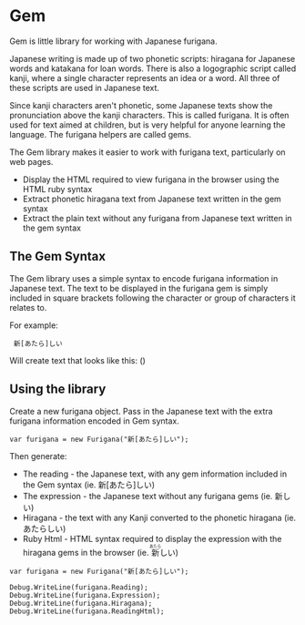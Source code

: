 ﻿# Gem

Gem is little library for working with Japanese furigana.

Japanese writing is made up of two phonetic scripts: hiragana for Japanese words and katakana for loan words. There is also a logographic script called kanji, where a single character represents an idea or a word. All three of these scripts are used in Japanese text.

Since kanji characters aren't phonetic, some Japanese texts show the pronunciation above the kanji characters. This is called furigana. It is often used for text aimed at children, but is very helpful for anyone learning the language. The furigana helpers are called gems. 

The Gem library makes it easier to work with furigana text, particularly on web pages. 
* Display the HTML required to view furigana in the browser using the HTML ruby syntax
* Extract phonetic hiragana text from Japanese text written in the gem syntax
* Extract the plain text without any furigana from Japanese text written in the gem syntax 

## The Gem Syntax
The Gem library uses a simple syntax to encode furigana information in Japanese text. The text to be displayed in the furigana gem is simply included in square brackets following the character or group of characters it relates to. 

For example:
```
 新[あたら]しい
 ```

Will create text that looks like this:
()

## Using the library

Create a new furigana object. Pass in the Japanese text with the extra furigana information encoded in Gem syntax. 
```
var furigana = new Furigana("新[あたら]しい");
```

Then generate:
* The reading - the Japanese text, with any gem information included in the Gem syntax (ie. 新[あたら]しい)
* The expression - the Japanese text without any furigana gems (ie. 新しい)
* Hiragana - the text with any Kanji converted to the phonetic hiragana (ie. あたらしい)
* Ruby Html - HTML syntax required to display the expression with the hiragana gems in the browser (ie. <ruby><rb>新</rb><rt>あたら</rt></ruby>しい)

```
var furigana = new Furigana("新[あたら]しい");

Debug.WriteLine(furigana.Reading);
Debug.WriteLine(furigana.Expression);
Debug.WriteLine(furigana.Hiragana);
Debug.WriteLine(furigana.ReadingHtml);
```



